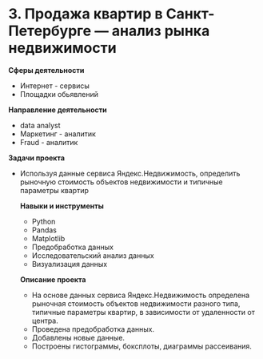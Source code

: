 # 3. Продажа квартир в Санкт-Петербурге — анализ рынка недвижимости
   
   **Сферы деятельности**
   - Интернет - сервисы
   - Площадки обьявлений
     
   **Направление деятельности**
   - data analyst
   - Маркетинг - аналитик
   - Fraud - аналитик
     
   **Задачи проекта**
- Используя данные сервиса Яндекс.Недвижимость, определить рыночную стоимость объектов недвижимости и типичные параметры квартир

  **Навыки и инструменты**
  - Python
  - Pandas
  - Matplotlib
  - Предобработка данных
  - Исследовательский анализ данных
  - Визуализация данных
    

  **Описание проекта**
  
  - На основе данных сервиса Яндекс.Недвижимость определена рыночная стоимость объектов недвижимости разного типа, типичные параметры квартир, в зависимости от удаленности от центра.
  - Проведена предобработка данных.
  - Добавлены новые данные.
  - Построены гистограммы, боксплоты, диаграммы рассеивания.
